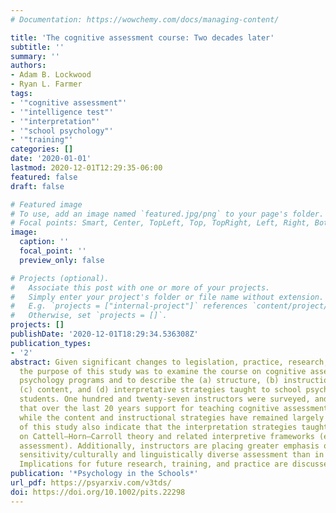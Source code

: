 ```yaml
---
# Documentation: https://wowchemy.com/docs/managing-content/

title: 'The cognitive assessment course: Two decades later'
subtitle: ''
summary: ''
authors:
- Adam B. Lockwood
- Ryan L. Farmer
tags:
- '"cognitive assessment"'
- '"intelligence test"'
- '"interpretation"'
- '"school psychology"'
- '"training"'
categories: []
date: '2020-01-01'
lastmod: 2020-12-01T12:29:35-06:00
featured: false
draft: false

# Featured image
# To use, add an image named `featured.jpg/png` to your page's folder.
# Focal points: Smart, Center, TopLeft, Top, TopRight, Left, Right, BottomLeft, Bottom, BottomRight.
image:
  caption: ''
  focal_point: ''
  preview_only: false

# Projects (optional).
#   Associate this post with one or more of your projects.
#   Simply enter your project's folder or file name without extension.
#   E.g. `projects = ["internal-project"]` references `content/project/deep-learning/index.md`.
#   Otherwise, set `projects = []`.
projects: []
publishDate: '2020-12-01T18:29:34.536308Z'
publication_types:
- '2'
abstract: Given significant changes to legislation, practice, research, and instrumentation,
  the purpose of this study was to examine the course on cognitive assessment in school
  psychology programs and to describe the (a) structure, (b) instructional strategies,
  (c) content, and (d) interpretative strategies taught to school psychology graduate
  students. One hundred and twenty-seven instructors were surveyed, and results suggest
  that over the last 20 years support for teaching cognitive assessment has decreased
  while the content and instructional strategies have remained largely the same. Results
  of this study also indicate that the interpretation strategies taught to rely heavily
  on Cattell–Horn–Carroll theory and related interpretive frameworks (e.g., cross-battery
  assessment). Additionally, instructors are placing greater emphasis on multicultural
  sensitivity/culturally and linguistically diverse assessment than in previous decades.
  Implications for future research, training, and practice are discussed.
publication: '*Psychology in the Schools*'
url_pdf: https://psyarxiv.com/v3tds/
doi: https://doi.org/10.1002/pits.22298
---
```

